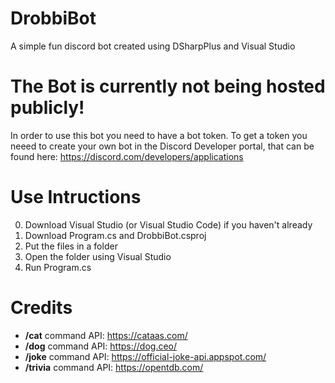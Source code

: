 # DrobbiBot
 A simple fun discord bot created using DSharpPlus and Visual Studio

# The Bot is currently not being hosted publicly!
In order to use this bot you need to have a bot token. To get a token you neeed to create your own bot in the Discord Developer portal, that can be found here: https://discord.com/developers/applications

# Use Intructions

0. Download Visual Studio (or Visual Studio Code) if you haven't already
1. Download Program.cs and DrobbiBot.csproj
2. Put the files in a folder
3. Open the folder using Visual Studio
4. Run Program.cs

# Credits

- **/cat** command API: https://cataas.com/
- **/dog** command API: https://dog.ceo/
- **/joke** command API: https://official-joke-api.appspot.com/
- **/trivia** command API: https://opentdb.com/

